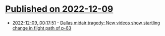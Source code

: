 # [Published on 2022-12-09](index.md)

* [2022-12-09, 00:17:51](https://news.ycombinator.com/item?id=33915748) - [Dallas midair tragedy: New videos show startling change in flight path of p-63](https://www.planeandpilotmag.com/news/the-latest/2022/11/30/dallas-midair-tragedy-new-video-shows-startling-change-in-flight-path-of-p-63/)
